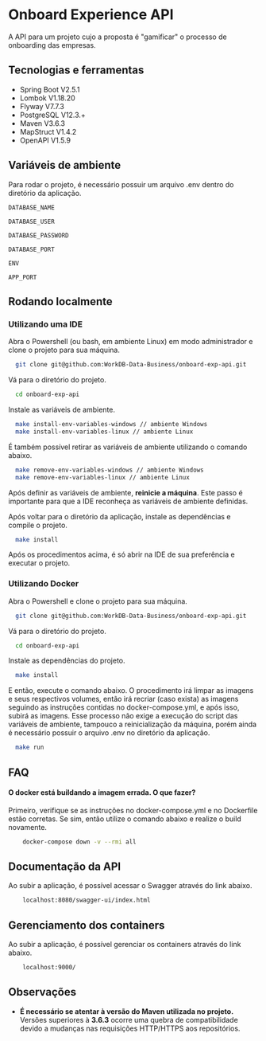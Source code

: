 # Onboard Experience API

A API para um projeto cujo a proposta é "gamificar" o processo de onboarding das empresas.

## Tecnologias e ferramentas

- Spring Boot V2.5.1
- Lombok V1.18.20
- Flyway V7.7.3
- PostgreSQL V12.3.+
- Maven V3.6.3
- MapStruct V1.4.2
- OpenAPI V1.5.9

## Variáveis de ambiente

Para rodar o projeto, é necessário possuir um arquivo .env dentro do diretório da aplicação.

`DATABASE_NAME`

`DATABASE_USER`

`DATABASE_PASSWORD`

`DATABASE_PORT`

`ENV`

`APP_PORT`

## Rodando localmente

### Utilizando uma IDE

Abra o Powershell (ou bash, em ambiente Linux) em modo administrador e clone o projeto para sua máquina.

```bash
  git clone git@github.com:WorkDB-Data-Business/onboard-exp-api.git
```

Vá para o diretório do projeto.

```bash
  cd onboard-exp-api
```

Instale as variáveis de ambiente.

```bash
  make install-env-variables-windows // ambiente Windows
  make install-env-variables-linux // ambiente Linux
```

É também possível retirar as variáveis de ambiente utilizando o comando abaixo.

```bash
  make remove-env-variables-windows // ambiente Windows
  make remove-env-variables-linux // ambiente Linux
```

Após definir as variáveis de ambiente, **reinicie a máquina**. Este passo é importante para que a IDE reconheça as variáveis de ambiente definidas.

Após voltar para o diretório da aplicação, instale as dependências e compile o projeto.

```bash
  make install
```

Após os procedimentos acima, é só abrir na IDE de sua preferência e executar o projeto.

### Utilizando Docker

Abra o Powershell e clone o projeto para sua máquina.

```bash
  git clone git@github.com:WorkDB-Data-Business/onboard-exp-api.git
```

Vá para o diretório do projeto.

```bash
  cd onboard-exp-api
```

Instale as dependências do projeto.

```bash
  make install
```

E então, execute o comando abaixo. O procedimento irá limpar as imagens e seus respectivos volumes, então irá recriar (caso exista) as imagens seguindo as instruções contidas no docker-compose.yml, e após isso, subirá as imagens. Esse processo não exige a execução do script das variáveis de ambiente, tampouco a reinicialização da máquina, porém ainda é necessário possuir o arquivo .env no diretório da aplicação.

```bash
  make run
```

## FAQ

#### O docker está buildando a imagem errada. O que fazer?

Primeiro, verifique se as instruções no docker-compose.yml e no Dockerfile estão corretas. Se sim, então utilize o comando abaixo e realize o build novamente.

```bash
    docker-compose down -v --rmi all
```

## Documentação da API

Ao subir a aplicação, é possível acessar o Swagger através do link abaixo.

```bash
    localhost:8080/swagger-ui/index.html
```

## Gerenciamento dos containers

Ao subir a aplicação, é possível gerenciar os containers através do link abaixo.

```bash
    localhost:9000/
```

## Observações

- **É necessário se atentar à versão do Maven utilizada no projeto.** Versões superiores à **3.6.3** ocorre uma quebra de compatibilidade devido a mudanças nas requisições HTTP/HTTPS aos repositórios.

